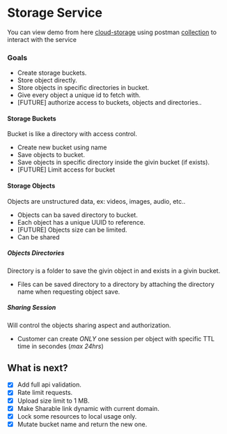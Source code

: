 # Storage Service

You can view demo from here [cloud-storage](http://139.162.151.226:8080) using postman [collection](./postman/cloud-storage.postman_collection.json) to interact with the service

### Goals

* Create storage buckets.
* Store object directly.
* Store objects in specific directories in bucket.
* Give every object a unique id to fetch with.
* [FUTURE] authorize access to buckets, objects and directories..

#### Storage Buckets
Bucket is like a directory with access control.

* Create new bucket using name
* Save objects to bucket.
* Save objects in specific directory inside the givin bucket (if exists).
* [FUTURE] Limit access for bucket

#### Storage Objects
Objects are unstructured data, ex: videos, images, audio, etc..

* Objects can ba saved directory to bucket.
* Each object has a unique UUID to reference.
* [FUTURE] Objects size can be limited.
* Can be shared

##### Objects Directories
Directory is a folder to save the givin object in and exists in a givin bucket.

* Files can be saved directory to a directory by attaching the directory name when requesting object save.

##### Sharing Session
Will control the objects sharing aspect and authorization.

* Customer can create *ONLY* one session per object with specific TTL time in secondes (*max 24hrs*)


## What is next?

- [X] Add full api validation.
- [X] Rate limit requests.
- [X] Upload size limit to 1 MB.
- [X] Make Sharable link dynamic with current domain.
- [X] Lock some resources to local usage only.
- [X] Mutate bucket name and return the new one.